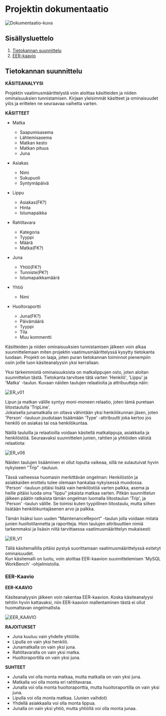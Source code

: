 # Projektin dokumentaatio

![Dokumentaatio-kuva](uploads/496210ef5ca0fc0416e6f6d133d5058b/kairos-documentation.jpg)  

## Sisällysluettelo

1. [Tietokannan suunnittelu](#tietokannan-suunnittelu)  
2. [EER-kaavio](#eer-kaavio)  


## Tietokannan suunnittelu

**KÄSITEANALYYSI**  

Projektin vaatimusmäärittelystä voin aloittaa käsitteiden ja niiden ominaisuuksien tunnistamisen. Kirjaan yleisimmät käsitteet ja ominaisuudet ylös ja erittelen ne seuraavaa vaihetta varten.  

**KÄSITTEET**  

* Matka
  * Saapumisasema
  * Lähtemisasema
  * Matkan kesto
  * Matkan pituus
  * Juna

* Asiakas
  * Nimi
  * Sukupuoli
  * Syntymäpäivä

* Lippu
  * Asiakas(FK?)
  * Hinta
  * Istumapaikka

* Rahtitavara
  * Kategoria
  * Tyyppi
  * Määrä
  * Matka(FK?)

* Juna
  * Yhtiö(FK?)
  * Tunniste(PK?)
  * Istumapaikkamäärä

* Yhtiö
  * Nimi

* Huoltoraportti
  * Juna(FK?)
  * Päivämäärä
  * Tyyppi
  * Tila
  * Muu kommentti  



Käsitteiden ja niiden ominaisuuksien tunnistamisen jälkeen voin alkaa suunnittelemaan miten projektin vaatimusmäärittelyssä kysytty tietokanta luodaan. Projekti on laaja, joten puran tietokannan toiminnot pienempiin osiin joille luon käsiteanalyysin yksi kerrallaan.    

Yksi tärkeimmistä ominaisuuksista on matkalippujen osto, joten aloitan suunnittelun tästä. Tietokanta tarvitsee tätä varten 'Henkilö', 'Lippu' ja 'Matka' -taulun. Kuvaan näiden taulujen relaatioita ja attribuutteja näin:  

![ER_v01](uploads/8f805b70d27b8fc61972d01e27f44cf8/ER_v01.jpg)  

Lipun ja matkan välille syntyy moni-moneen relaatio, joten tämä puretaan liitostaululla 'TripLine'.  
Jokaisella junamatkalla on oltava vähintään yksi henkilökunnan jäsen, joten 'Person' -tauluun joudutaan lisäämään 'Type' -attribuutti joka kertoo jos henkilö on asiakas tai osa henkilökuntaa.  

Näillä tauluilla ja relaatioilla voidaan käsitellä matkalippuja, asiakkaita ja henkilöstöä. Seuraavaksi suunnittelen junien, rahtien ja yhtiöiden välistä relaatiota:  

![ER_v06](uploads/512537675d0c3621c26ba82c26de6b31/ER_v06.jpg)  

Näiden taulujen lisääminen ei ollut lopulta vaikeaa, sillä ne sulautuivat hyvin nykyiseen "Trip" -tauluun.  

Tässä vaiheessa huomasin merkittävän ongelman: Henkilöstön ja asiakkaiden erottelu tulee olemaan hankalaa nykyisessä muodossa. 'Person' -tauluun pitäisi lisätä vain henkilöstöä varten palkka, asema ja heille pitäisi luoda oma "lippu" jokaista matkaa varten. Pitkän suunnittelun jälkeen päätin ratkaista tämän ongelman luomalla liitostaulun 'Trip', ja 'Person' -taulun välille. Se toimisi kuten tyypillinen liitostaulu, mutta siihen lisätään henkilökuntajäsenen arvo ja palkka.  

Tämän lisäksi luon uuden "MaintenanceReport" -taulun jolla voidaan mitata junien huoltotilannetta ja raportteja. Hion taulujen attribuuttien nimiä tarkemmaksi ja lisäsin niitä tarvittaessa vaatimusmäärittelyn mukaisesti:  

![ER_V1](uploads/ae62223be8f42926e957ad62b59e2a93/ER_V1.jpg)  

Tällä käsitemallilla pitäisi pystyä suorittamaan vaatimusmäärittelyssä esitetyt ominaisuudet.  
Kun käsitemalli on luotu, voin aloittaa EER-kaavion suunnittelemisen 'MySQL WorkBench' -ohjelmistolla.

### EER-Kaavio

**EER-KAAVIO**  

Käsiteanalyysin jälkeen voin rakentaa EER-kaavion. Koska käsiteanalyysi tehtiin hyvin kattavaksi, niin EER-kaavion mallentaminen tästä ei ollut huomattavan ongelmallista.  

![EER_KAAVIO](uploads/fcfafca383847cd540e4d2ab23563c03/EER_KAAVIO.PNG)  

**RAJOITUKSET**  
- Juna kuuluu vain yhdelle yhtiölle.  
- Lipulla on vain yksi henkilö.  
- Junamatkalla on vain yksi juna.  
- Rahtitavaralla on vain yksi matka.  
- Huoltoraportilla on vain yksi juna.  

**SUHTEET**  
- Junalla voi olla monta matkaa, mutta matkalla on vain yksi juna.  
- Matkalla voi olla monta eri rahtitavaraa.  
- Junalla voi olla monta huoltoraporttia, mutta huoltoraportilla on vain yksi juna.  
- Lipulla voi olla monta matkaa. (Junien vaihdot)  
- Yhdellä asiakkaalla voi olla monta lippua.  
- Junalla on vain yksi yhtiö, mutta yhtiöllä voi olla monta junaa.
